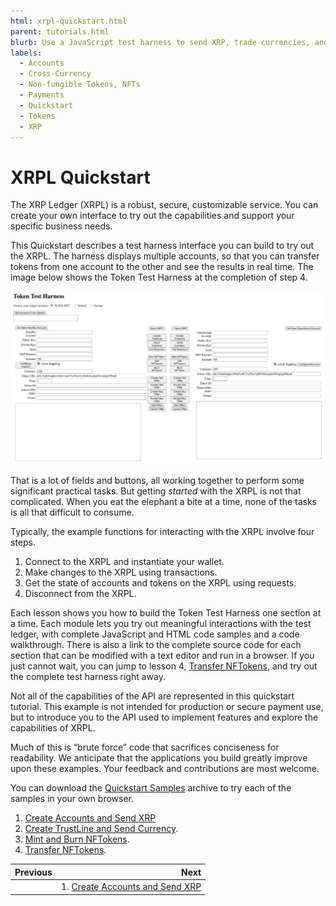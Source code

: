 ```yaml
---
html: xrpl-quickstart.html
parent: tutorials.html
blurb: Use a JavaScript test harness to send XRP, trade currencies, and mint and trade NFTokens.
labels:
  - Accounts
  - Cross-Currency
  - Non-fungible Tokens, NFTs
  - Payments
  - Quickstart
  - Tokens
  - XRP
---
```



# XRPL Quickstart

The XRP Ledger (XRPL)  is a robust, secure, customizable service. You can create your own interface to try out the capabilities and support your specific business needs.

This Quickstart describes a test harness interface you can build to try out the XRPL. The harness displays multiple accounts, so that you can transfer tokens from one account to the other and see the results in real time. The image below shows the Token Test Harness at the completion of step 4.

![Quickstart Tutorial Window](img/quickstart1.png)

That is a lot of fields and buttons, all working together to perform some significant practical tasks. But getting _started_ with the XRPL is not that complicated. When you eat the elephant a bite at a time, none of the tasks is all that difficult to consume.

Typically, the example functions for interacting with the XRPL involve four steps.



1. Connect to the XRPL and instantiate your wallet.
2. Make changes to the XRPL using transactions.
3. Get the state of accounts and tokens on the XRPL using requests.
4. Disconnect from the XRPL.

Each lesson shows you how to build the Token Test Harness one section at a time. Each module lets you try out meaningful interactions with the test ledger, with complete JavaScript and HTML code samples and a code walkthrough. There is also a link to the complete source code for each section that can be modified with a text editor and run in a browser. If you just cannot wait, you can jump to lesson 4, [Transfer NFTokens](transfer-nftokens.html), and try out the complete test harness right away.

Not all of the capabilities of the API are represented in this quickstart tutorial. This example is not intended for production or secure payment use, but to introduce you to the API used to implement features and explore the capabilities of XRPL.

Much of this is “brute force” code that sacrifices conciseness for readability. We anticipate that the applications you build greatly improve upon these examples. Your feedback and contributions are most welcome.

You can download the [Quickstart Samples](https://github.com/XRPLF/xrpl-dev-portal/tree/master/content/_code-samples/quickstart/quickstart.zip) archive to try each of the samples in your own browser.


1. [Create Accounts and Send XRP](create-accounts-send-xrp.html)
2. [Create TrustLine and Send Currency](create-trustline-send-currency.html).
3. [Mint and Burn NFTokens](mint-and-burn-nftokens.html).
4. [Transfer NFTokens](transfer-nftokens.html).


| Previous      | Next                                                             |
| :---          |                                                             ---: |
|               | 1. [Create Accounts and Send XRP](create-accounts-send-xrp.html) |
